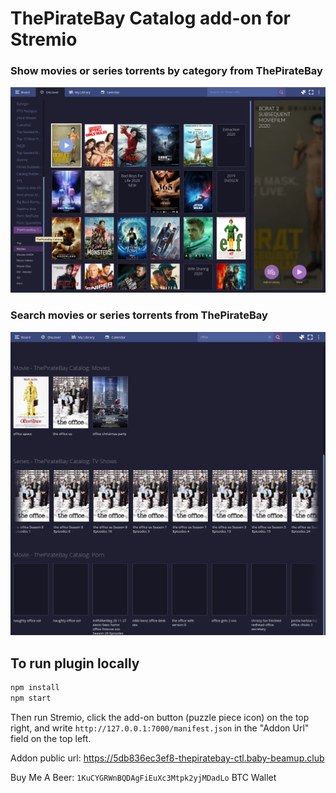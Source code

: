 # ThePirateBay Catalog add-on for Stremio

### Show movies or series torrents by category from ThePirateBay

![showTorrents](screenshots/thepiratebay-catalog.png)


### Search movies or series torrents from ThePirateBay

![showTorrents](screenshots/search.png)


## To run plugin locally

```bash
npm install
npm start
```

Then run Stremio, click the add-on button (puzzle piece icon) on the top right, and write `http://127.0.0.1:7000/manifest.json` in the "Addon Url" field on the top left.

Addon public url: https://5db836ec3ef8-thepiratebay-ctl.baby-beamup.club

Buy Me A Beer: `1KuCYGRWnBQDAgFiEuXc3Mtpk2yjMDadLo` BTC Wallet
